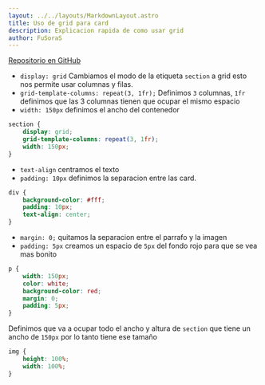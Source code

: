 ```yaml
---
layout: ../../layouts/MarkdownLayout.astro
title: Uso de grid para card
description: Explicacion rapida de como usar grid
author: FuSoraS
---
```

[Repositorio en GitHub](https://github.com/FuSoraS/explicaciones-rapidas)
- `display: grid` Cambiamos el modo de la etiqueta `section` a grid esto nos permite usar columnas y filas.
- `grid-template-columns: repeat(3, 1fr);` Definimos `3` columnas, `1fr` definimos que las 3 columnas tienen que ocupar el mismo espacio
- `width: 150px` definimos el ancho del contenedor
```css
section {
    display: grid;
    grid-template-columns: repeat(3, 1fr);
    width: 150px;
}
```
- `text-align` centramos el texto
- `padding: 10px` definimos la separacion entre las card.
```css
div {
    background-color: #fff;
    padding: 10px;
    text-align: center;
}
```
- `margin: 0;` quitamos la separacion entre el parrafo y la imagen
- `padding: 5px` creamos un espacio de `5px` del fondo rojo para que se vea mas bonito
```css
p {
    width: 150px;
    color: white;
    background-color: red;
    margin: 0;
    padding: 5px;
}
```

Definimos que va a ocupar todo el ancho y altura de `section` que tiene un ancho de `150px` por lo tanto tiene ese tamaño
```css
img {
    height: 100%;
    width: 100%;
}
```
